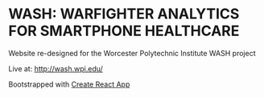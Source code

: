 WASH: WARFIGHTER ANALYTICS FOR SMARTPHONE HEALTHCARE
===

Website re-designed for the Worcester Polytechnic Institute WASH project

Live at: http://wash.wpi.edu/

Bootstrapped with [Create React App](https://github.com/facebook/create-react-app)

